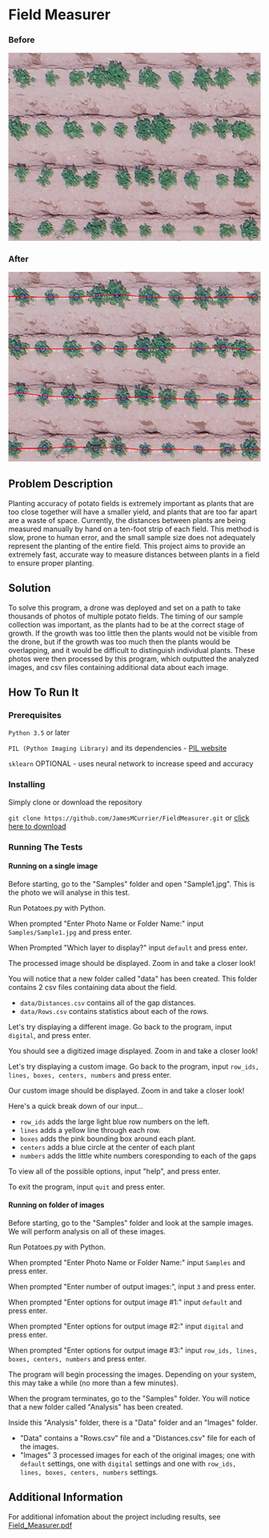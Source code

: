 # Field Measurer
### Before
![Before Image](https://github.com/JamesMCurrier/FieldMeasurer/blob/master/imgs_for_readme/before.jpg)

### After
![After Image](https://github.com/JamesMCurrier/FieldMeasurer/blob/master/imgs_for_readme/after.jpg)

## Problem Description

Planting accuracy of potato fields is extremely important as plants that are too close together will have a smaller yield, and plants that are too far apart are a waste of space. Currently, the distances between plants are being measured manually by hand on a ten-foot strip of each field. This method is slow, prone to human error, and the small sample size does not adequately represent the planting of the entire field. This project aims to provide an extremely fast, accurate way to measure distances between plants in a field to ensure proper planting.


## Solution

To solve this program, a drone was deployed and set on a path to take thousands of photos of multiple potato fields. The timing of our sample collection was important, as the plants had to be at the correct stage of growth. If the growth was too little then the plants would not be visible from the drone, but if the growth was too much then the plants would be overlapping, and it would be difficult to distinguish individual plants. These photos were then processed by this program, which outputted the analyzed images, and csv files containing additional data about each image.


## How To Run It
### Prerequisites
`Python 3.5` or later

`PIL (Python Imaging Library)` and its dependencies - [PIL website](https://pillow.readthedocs.io/en/stable/index.html)

`sklearn` OPTIONAL - uses neural network to increase speed and accuracy

### Installing
Simply clone or download the repository

```git clone https://github.com/JamesMCurrier/FieldMeasurer.git``` or [click here to download](https://github.com/JamesMCurrier/FieldMeasurer/archive/master.zip)

### Running The Tests
#### Running on a single image
Before starting, go to the "Samples" folder and open "Sample1.jpg". This is the photo we will analyse in this test. 

Run Potatoes.py with Python.

When prompted "Enter Photo Name or Folder Name:" input `Samples/Sample1.jpg` and press enter.

When Prompted "Which layer to display?" input `default` and press enter.

The processed image should be displayed. Zoom in and take a closer look!

You will notice that a new folder called "data" has been created. This folder contains 2 csv files containing data about the field. 

+ `data/Distances.csv` contains all of the gap distances. 
+ `data/Rows.csv` contains statistics about each of the rows.

Let's try displaying a different image. Go back to the program, input `digital`, and press enter.

You should see a digitized image displayed. Zoom in and take a closer look!

Let's try displaying a custom image. Go back to the program, input `row_ids, lines, boxes, centers, numbers` and press enter.

Our custom image should be displayed. Zoom in and take a closer look!

Here's a quick break down of our input...
+ `row_ids` adds the large light blue row numbers on the left.
+ `lines` adds a yellow line through each row.
+ `boxes` adds the pink bounding box around each plant.
+ `centers` adds a blue circle at the center of each plant
+ `numbers` adds the little white numbers coresponding to each of the gaps

To view all of the possible options, input "help", and press enter.

To exit the program, input `quit` and press enter.


#### Running on folder of images
Before starting, go to the "Samples" folder and look at the sample images. We will perform analysis on all of these images.

Run Potatoes.py with Python.

When prompted "Enter Photo Name or Folder Name:" input `Samples` and press enter.

When prompted "Enter number of output images:", input `3` and press enter.

When prompted "Enter options for output image #1:" input `default` and press enter.

When prompted "Enter options for output image #2:" input `digital` and press enter.

When prompted "Enter options for output image #3:" input `row_ids, lines, boxes, centers, numbers` and press enter.

The program will begin processing the images. Depending on your system, this may take a while (no more than a few minutes).

When the program terminates, go to the "Samples" folder. You will notice that a new folder called "Analysis" has been created.

Inside this "Analysis" folder, there is a "Data" folder and an "Images" folder.

+ "Data" contains a "Rows.csv" file and a "Distances.csv" file for each of the images.
+ "Images" 3 processed images for each of the original images; one with `default` settings, one with `digital` settings and one with `row_ids, lines, boxes, centers, numbers` settings.

## Additional Information
For additional infomation about the project including results, see [Field_Measurer.pdf](https://github.com/JamesMCurrier/FieldMeasurer/blob/master/Field_Measurer.pdf)
